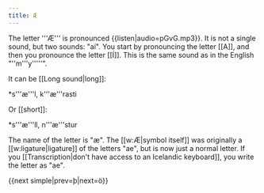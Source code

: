 ```yaml
---
title: Æ
---
```



The letter '''Æ''' is pronounced {{listen|audio=pGvG.mp3}}. It is not a single sound, but two sounds: "aí". You start by pronouncing the letter [[A]], and then you pronounce the letter [[Í]]. This is the same sound as in the English "''m'''y'''''".

It can be [[Long sound|long]]:

*s'''æ'''l, k'''æ'''rasti

Or [[short]]:

*s'''æ'''ll, n'''æ'''stur

The name of the letter is "æ". The [[w:Æ|symbol itself]] was originally a [[w:ligature|ligature]] of the letters "ae", but is now just a normal letter. If you [[Transcription|don't have access to an Icelandic keyboard]], you write the letter as "ae".

{{next simple|prev=þ|next=ö}}